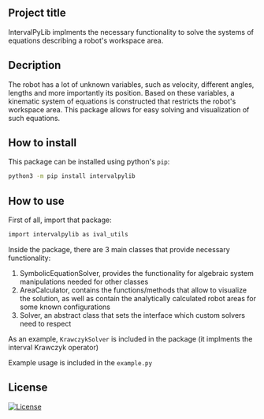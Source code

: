 ## Project title
IntervalPyLib implments the necessary functionality to solve the systems of equations describing a robot's workspace area.

## Decription
The robot has a lot of unknown variables, such as velocity, different angles, lengths and more importantly its position.
Based on these variables, a kinematic system of equations is constructed that restricts the robot's workspace area.
This package allows for easy solving and visualization of such equations.

## How to install
This package can be installed using python's `pip`:
```bash
python3 -m pip install intervalpylib
```

## How to use
First of all, import that package:
```bash
import intervalpylib as ival_utils
```

Inside the package, there are 3 main classes that provide necessary functionality:

1. SymbolicEquationSolver, provides the functionality for algebraic system manipulations needed for other classes
2. AreaCalculator, contains the functions/methods that allow to visualize the solution, as well as contain the analytically calculated robot areas for some known configurations
3. Solver, an abstract class that sets the interface which custom solvers need to respect

As an example, `KrawczykSolver` is included in the package (it implments the interval Krawczyk operator)

Example usage is included in the `example.py`

## License
[![License](https://img.shields.io/badge/License-Apache_2.0-blue.svg)](https://opensource.org/licenses/Apache-2.0)
